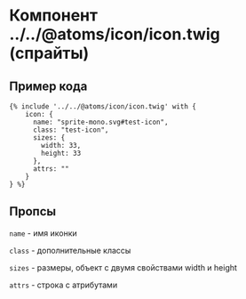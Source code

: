 # Компонент ../../@atoms/icon/icon.twig (спрайты)

## Пример кода

```twig
{% include '../../@atoms/icon/icon.twig' with {
    icon: {
      name: "sprite-mono.svg#test-icon",
      class: "test-icon",
      sizes: {
        width: 33,
        height: 33
      },
      attrs: ""
    }
} %}
```

## Пропсы

`name` - имя иконки

`class` - дополнительные классы

`sizes` - размеры, объект с двумя свойствами width и height

`attrs` - строка с атрибутами